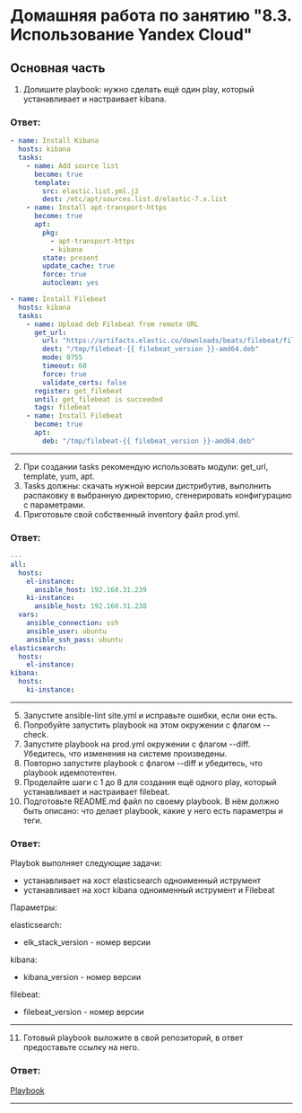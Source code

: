 Домашняя работа по занятию "8.3. Использование Yandex Cloud"
==

## Основная часть
1. Допишите playbook: нужно сделать ещё один play, который устанавливает и настраивает kibana.

<h3>Ответ:</h3>

````yaml
- name: Install Kibana
  hosts: kibana
  tasks:
    - name: Add source list
      become: true
      template:
        src: elastic.list.yml.j2
        dest: /etc/apt/sources.list.d/elastic-7.x.list
    - name: Install apt-transport-https
      become: true
      apt:
        pkg:
          - apt-transport-https
          - kibana
        state: present
        update_cache: true
        force: true
        autoclean: yes

- name: Install Filebeat
  hosts: kibana
  tasks:
    - name: Upload deb Filebeat from remote URL
      get_url:
        url: "https://artifacts.elastic.co/downloads/beats/filebeat/filebeat-{{ filebeat_version }}-amd64.deb"
        dest: "/tmp/filebeat-{{ filebeat_version }}-amd64.deb"
        mode: 0755
        timeout: 60
        force: true
        validate_certs: false
      register: get_filebeat
      until: get_filebeat is succeeded
      tags: filebeat
    - name: Install Filebeat
      become: true
      apt:
        deb: "/tmp/filebeat-{{ filebeat_version }}-amd64.deb"
````

---

2. При создании tasks рекомендую использовать модули: get_url, template, yum, apt.
3. Tasks должны: скачать нужной версии дистрибутив, выполнить распаковку в выбранную директорию, сгенерировать конфигурацию с параметрами.
4. Приготовьте свой собственный inventory файл prod.yml.

<h3>Ответ:</h3>

````yaml
---
all:
  hosts:
    el-instance:
      ansible_host: 192.168.31.239
    ki-instance:
      ansible_host: 192.168.31.238
  vars:
    ansible_connection: ssh
    ansible_user: ubuntu
    ansible_ssh_pass: ubuntu
elasticsearch:
  hosts:
    el-instance:
kibana:
  hosts:
    ki-instance:
````

---

5. Запустите ansible-lint site.yml и исправьте ошибки, если они есть.
6. Попробуйте запустить playbook на этом окружении с флагом --check.
7. Запустите playbook на prod.yml окружении с флагом --diff. Убедитесь, что изменения на системе произведены.
8. Повторно запустите playbook с флагом --diff и убедитесь, что playbook идемпотентен.
9. Проделайте шаги с 1 до 8 для создания ещё одного play, который устанавливает и настраивает filebeat.
10. Подготовьте README.md файл по своему playbook. В нём должно быть описано: что делает playbook, какие у него есть параметры и теги.

<h3>Ответ:</h3>

Playbok выполняет следующие задачи:

- устанавливает на хост elasticsearch одноименный иструмент
- устанавливает на хост kibana одноименный иструмент и Filebeat

Параметры:

elasticsearch:

- elk_stack_version - номер версии

kibana:

- kibana_version - номер версии

filebeat:

- filebeat_version - номер версии


---

11. Готовый playbook выложите в свой репозиторий, в ответ предоставьте ссылку на него.

<h3>Ответ:</h3>

[Playbook](8.3/playbook)

---

